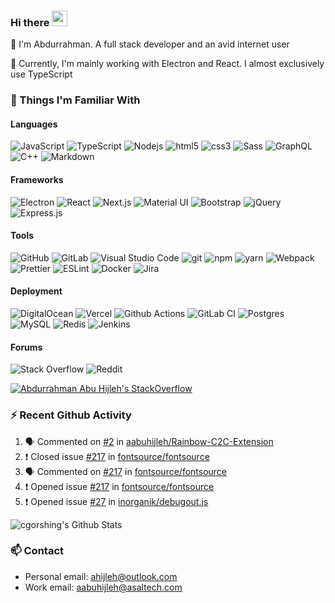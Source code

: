### Hi there <img src="https://media.giphy.com/media/hvRJCLFzcasrR4ia7z/giphy.gif" width="25px">

📝 I'm Abdurrahman. A full stack developer and an avid internet user

💼 Currently, I'm mainly working with Electron and React. I almost exclusively use TypeScript

### 🔭 Things I'm Familiar With

#### Languages

<p>
<img alt="JavaScript" src="https://img.shields.io/badge/-JavaScript-F7DF1E?style=flat-square&logo=javascript&logoColor=white" />
<img alt="TypeScript" src="https://img.shields.io/badge/-TypeScript-007ACC?style=flat-square&logo=typescript&logoColor=white" />
<img alt="Nodejs" src="https://img.shields.io/badge/-Nodejs-43853d?style=flat-square&logo=Node.js&logoColor=white" />
<img alt="html5" src="https://img.shields.io/badge/-HTML5-E34F26?style=flat-square&logo=html5&logoColor=white" />
<img alt="css3" src="https://img.shields.io/badge/-CSS3-1572B6?style=flat-square&logo=css3&logoColor=white" />
<img alt="Sass" src="https://img.shields.io/badge/-Sass-CC6699?style=flat-square&logo=sass&logoColor=white" />
<img alt="GraphQL" src="https://img.shields.io/badge/-GraphQL-E10098?style=flat-square&logo=graphql&logoColor=white" />
<img alt="C++" src="https://img.shields.io/badge/-C++-%2300599C.svg?&style=flat-sqaure&logo=c%2B%2B&ogoColor=white"/>
<img alt="Markdown" src="https://img.shields.io/badge/-Markdown-%23000000.svg?&style=flat-sqaure&logo=markdown&logoColor=white"/>

</p>

#### Frameworks

<p>
<img alt="Electron" src="https://img.shields.io/badge/-Electron-47848F?style=flat-square&logo=electron&logoColor=white" />
<img alt="React" src="https://img.shields.io/badge/-React-45b8d8?style=flat-square&logo=react&logoColor=white" />
<img alt="Next.js" src="https://img.shields.io/badge/-Next.js-000000?style=flat-square&logo=next.js&logoColor=white">
<img alt="Material UI" src="https://img.shields.io/badge/-Material_UI-%230081CB.svg?&style=flat-sqaure&logo=material-ui&logoColor=white"/>
<img alt="Bootstrap" src="https://img.shields.io/badge/-Bootstrap-563D7C?style=flat-square&logo=bootstrap&logoColor=white" />
<img alt="jQuery" src="https://img.shields.io/badge/-jQuery-%230769AD.svg?&style=flat-sqaure&logo=jquery&logoColor=white"/>
<img alt="Express.js" src="https://img.shields.io/badge/-Express.js-%23404d59.svg?&style=flat-sqaure"/>
</p>

#### Tools

<p>
<img alt="GitHub" src="https://img.shields.io/badge/-GitHub-181717?style=flat-square&logo=github&logoColor=white" />
<img alt="GitLab" src="https://img.shields.io/badge/-GitLab-%23181717.svg?&style=flat-sqaure&logo=gitlab&logoColor=white"/>
<img alt="Visual Studio Code" src="https://img.shields.io/badge/-Visual%20Studio%20Code-007ACC?style=flat-square&logo=visual-studio-code&logoColor=white" />
<img alt="git" src="https://img.shields.io/badge/-Git-F05032?style=flat-square&logo=git&logoColor=white" />
<img alt="npm" src="https://img.shields.io/badge/-NPM-CB3837?style=flat-square&logo=npm&logoColor=white" />
<img alt="yarn" src="https://img.shields.io/badge/-Yarn-2C8EBB?style=flat-square&logo=yarn&logoColor=white" />
<img alt="Webpack" src="https://img.shields.io/badge/-Webpack-8DD6F9?style=flat-square&logo=webpack&logoColor=white" />
<img alt="Prettier" src="https://img.shields.io/badge/-Prettier-F7B93E?style=flat-square&logo=prettier&logoColor=white" />
<img alt="ESLint" src="https://img.shields.io/badge/-ESLint-4B32C3?style=flat-square&logo=eslint&logoColor=white" />
<img alt="Docker" src="https://img.shields.io/badge/-Docker-%230db7ed.svg?&style=flat-square&logo=docker&logoColor=white"/>
<img alt="Jira" src="https://img.shields.io/badge/-Jira-0052CC?style=flat-square&logo=jira-software&logoColor=white" />
</p>

#### Deployment

<p>
<img alt="DigitalOcean" src="https://img.shields.io/badge/-DigitalOcean-0080FF?style=flat-square&logo=DigitalOcean&logoColor=white" />
<img alt="Vercel" src="https://img.shields.io/badge/-Vercel-000000?style=flat-square&logo=vercel&logoColor=white" />
<img alt="Github Actions" src="https://img.shields.io/badge/-Github_Actions-2088FF?style=flat-square&logo=github-actions&logoColor=white" />
<img alt="GitLab CI" src="https://img.shields.io/badge/-GitLabCI-%23181717.svg?&style=flat-sqaure&logo=gitlab&logoColor=white"/>
<img alt="Postgres" src ="https://img.shields.io/badge/-Postgres-%23316192.svg?&style=flat-sqaure&logo=postgresql&logoColor=white"/>
<img alt="MySQL" src="https://img.shields.io/badge/-MySQL-4479A1?style=flat-square&logo=mysql&logoColor=white" />
<img alt="Redis" src="https://img.shields.io/badge/-Redis-DC382D?style=flat-square&logo=redis&logoColor=white" />
<img alt="Jenkins" src="https://img.shields.io/badge/-Jenkins-%232C5263.svg?&style=flat-sqaure&logo=jenkins&logoColor=white"/>
</p>

#### Forums

<p>
<img alt="Stack Overflow" src="https://img.shields.io/badge/-StackOverflow-FE7A16?style=flat-square&logo=stack-overflow&logoColor=white"/>
<img alt="Reddit" src="https://img.shields.io/badge/-reddit-%23FF4500.svg?&style=flat-square&logo=Reddit&logoColor=white"/>
</p>

[![Abdurrahman Abu Hijleh's StackOverflow](https://github-readme-stackoverflow.vercel.app/?userID=9698583&theme=dark&layout=compact)](https://stackoverflow.com/users/9698583/aabuhijleh)

### ⚡ Recent Github Activity

<!--START_SECTION:activity-->

1. 🗣 Commented on [#2](https://github.com/aabuhijleh/Rainbow-C2C-Extension/issues/2) in [aabuhijleh/Rainbow-C2C-Extension](https://github.com/aabuhijleh/Rainbow-C2C-Extension)
2. ❗️ Closed issue [#217](https://github.com/fontsource/fontsource/issues/217) in [fontsource/fontsource](https://github.com/fontsource/fontsource)
3. 🗣 Commented on [#217](https://github.com/fontsource/fontsource/issues/217) in [fontsource/fontsource](https://github.com/fontsource/fontsource)
4. ❗️ Opened issue [#217](https://github.com/fontsource/fontsource/issues/217) in [fontsource/fontsource](https://github.com/fontsource/fontsource)
5. ❗️ Opened issue [#27](https://github.com/inorganik/debugout.js/issues/27) in [inorganik/debugout.js](https://github.com/inorganik/debugout.js)

<!--END_SECTION:activity-->

<p>
  <img alt="cgorshing's Github Stats" src="https://github-readme-stats.codestackr.vercel.app/api?username=aabuhijleh&show_icons=true&hide_border=true&theme=tokyonight" />
</p>

### 📫 Contact

- Personal email: ahijleh@outlook.com
- Work email: aabuhijleh@asaltech.com
